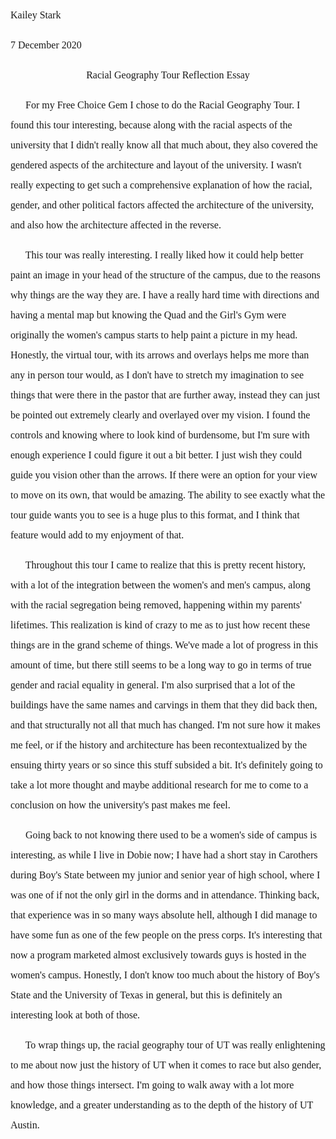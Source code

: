 <!-- # 2020-12-6-UGS-GFE -->
<p style="line-height: 2; font-family: Times New Roman; font-size:16px">Kailey Stark</p>
<p style="line-height: 2; font-family: Times New Roman; font-size:16px">7 December 2020</p>
<p style="text-align: center; line-height: 2; font-family: Times New Roman; font-size:16px">Racial Geography Tour Reflection Essay</p>
<!--  -->
<p style="line-height: 2; font-family: Times New Roman; font-size: 16px;">
<!--  -->
&nbsp;&nbsp;&nbsp;&nbsp;&nbsp;
<!--  -->
For my Free Choice Gem I chose to do the Racial Geography Tour. I found this tour interesting, because along with the racial aspects of the university that I didn't really know all that much about, they also covered the gendered aspects of the architecture and layout of the university. I wasn't really expecting to get such a comprehensive explanation of how the racial, gender, and other political factors affected the architecture of the university, and also how the architecture affected in the reverse.
</p>
<p style="line-height: 2; font-family: Times New Roman; font-size: 16px;">
&nbsp;&nbsp;&nbsp;&nbsp;&nbsp;
This tour was really interesting. I really liked how it could help better paint an image in your head of the structure of the campus, due to the reasons why things are the way they are. I have a really hard time with directions and having a mental map but knowing the Quad and the Girl's Gym were originally the women's campus starts to help paint a picture in my head. Honestly, the virtual tour, with its arrows and overlays helps me more than any in person tour would, as I don't have to stretch my imagination to see things that were there in the pastor that are further away, instead they can just be pointed out extremely clearly and overlayed over my vision. I found the controls and knowing where to look kind of burdensome, but I'm sure with enough experience I could figure it out a bit better. I just wish they could guide you vision other than the arrows. If there were an option for your view to move on its own, that would be amazing. The ability to see exactly what the tour guide wants you to see is a huge plus to this format, and I think that feature would add to my enjoyment of that.
</p>
<p style="line-height: 2; font-family: Times New Roman; font-size: 16px;">
&nbsp;&nbsp;&nbsp;&nbsp;&nbsp;
Throughout this tour I came to realize that this is pretty recent history, with a lot of the integration between the women's and men's campus, along with the racial segregation being removed, happening within my parents' lifetimes. This realization is kind of crazy to me as to just how recent these things are in the grand scheme of things. We've made a lot of progress in this amount of time, but there still seems to be a long way to go in terms of true gender and racial equality in general. I'm also surprised that a lot of the buildings have the same names and carvings in them that they did back then, and that structurally not all that much has changed. I'm not sure how it makes me feel, or if the history and architecture has been recontextualized by the ensuing thirty years or so since this stuff subsided a bit. It's definitely going to take a lot more thought and maybe additional research for me to come to a conclusion on how the university's past makes me feel.
</p>
<p style="line-height: 2; font-family: Times New Roman; font-size: 16px;">
&nbsp;&nbsp;&nbsp;&nbsp;&nbsp;
 Going back to not knowing there used to be a women's side of campus is interesting, as while I live in Dobie now; I have had a short stay in Carothers during Boy's State between my junior and senior year of high school, where I was one of if not the only girl in the dorms and in attendance. Thinking back, that experience was in so many ways absolute hell, although I did manage to have some fun as one of the few people on the press corps. It's interesting that now a program marketed almost exclusively towards guys is hosted in the women's campus. Honestly, I don't know too much about the history of Boy's State and the University of Texas in general, but this is definitely an interesting look at both of those.
</p>
<p style="line-height: 2; font-family: Times New Roman; font-size: 16px;">
&nbsp;&nbsp;&nbsp;&nbsp;&nbsp;
To wrap things up, the racial geography tour of UT was really enlightening to me about now just the history of UT when it comes to race but also gender, and how those things intersect. I'm going to walk away with a lot more knowledge, and a greater understanding as to the depth of the history of UT Austin.
</p>
